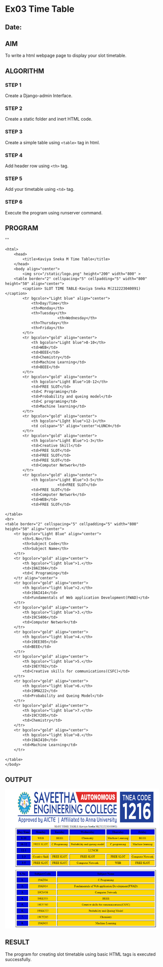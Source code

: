 # Ex03 Time Table
## Date:

## AIM
To write a html webpage page to display your slot timetable.

## ALGORITHM
### STEP 1
Create a Django-admin Interface.

### STEP 2
Create a static folder and inert HTML code.

### STEP 3
Create a simple table using ```<table>``` tag in html.

### STEP 4
Add header row using ```<th>``` tag.

### STEP 5
Add your timetable using ```<td>``` tag.

### STEP 6
Execute the program using runserver command.

## PROGRAM
'''

	<html>
		<head>
			<title>Kaviya Sneka M Time Table</title>
		</head>
		<body align="center">
	        <img src="/static/logo.png" height="200" width="800" >
		<table border="2" cellspacing="5" cellpadding="5" width="800" height="50" align="center">
	        <caption> SLOT TIME TABLE-Kaviya Sneka M(212223040091)</caption>
			<tr bgcolor="Light blue" align="center">
				<th>Day/Time</th>
				<th>Monday</th>
				<th>Tuesday</th>
	                        <th>Wednesday</th>
				<th>Thursday</th>
				<th>Friday</th>
			</tr>
			<tr bgcolor="gold" align="center">
				<th bgcolor="Light blue">8-10</th>
				<td>WEB</td>
				<td>BEEE</td>
				<td>Chemistry</td>
				<td>Machine Learning</td>
				<td>BEEE</td>
			</tr>
			<tr bgcolor="gold" align="center">
				<th bgcolor="Light Blue">10-12</th>
				<td>FREE SLOT</td>
				<td>C Programing</td>
				<td>Probability and queing model</td>
				<td>C programing</td>
				<td>Machine learning</td>
			</tr>
			<tr bgcolor="gold" align="center">
				<th bgcolor="LIght blue">12-1</th>
				<td colspan="5" align="center">LUNCH</td>
			</tr>
			<tr bgcolor="gold" align="center">
				<th bgcolor="Light Blue">1-3</th>
				<td>Creative Skill</td>
				<td>FREE SLOT</td>
				<td>FREE SLOT</td>
				<td>FREE SLOT</td>
				<td>Computer Network</td>
			</tr>
			<tr bgcolor="gold" align="center">
				<th bgcolor="Light Blue">3-5</th>
	                        <td>FREE SLOT</td>
				<td>FREE SLOT</td>
				<td>Computer Network</td>
				<td>WEB</td>
				<td>FREE SLOT</td>
			
	</table>
    <br>
    <table border="2" cellspacing="5" cellpadding="5" width="800" height="50" align="center">
        <tr bgcolor="Light Blue" align="center">
            <th>S.No</th>
            <th>Subject Code</th>
            <th>Subject Name</th>
        </tr>
        <tr bgcolor="gold" align="center">
            <th bgcolor="light blue">1.</th>
            <td>19AI304</td>
            <td>C Programing</td>
        </tr align="center">
        <tr bgcolor="gold" align="center">
            <th bgcolor="light blue">2.</th>
            <td>19AI414</td>
            <td>Fundamentals of Web application Development(FWAD)</td>
        </tr>
        <tr bgcolor="gold" align="center">
            <th bgcolor="light blue">3.</th>
            <td>19CS406</td>
            <td>Computer Network</td>
        </tr>
        <tr bgcolor="gold" align="center">
            <th bgcolor="light blue">4.</th>
            <td>19EE305</td>
            <td>BEEE</td>
        </tr>
        <tr bgcolor="gold" align="center">
            <th bgcolor="light blue">5.</th>
            <td>19EY702</td>
            <td>Creative skills for communications(CSFC)</td>
        </tr>
        <tr bgcolor="gold" align="center">
            <th bgcolor="light blue">6.</th>
            <td>19MA222</td>
            <td>Probability and Queing Model</td>
        </tr>
        <tr bgcolor="gold" align="center">
            <th bgcolor="light blue">7.</th>
            <td>19CY205</td>
            <td>Chemistry</td>
        </tr>
        <tr bgcolor="gold" align="center">
            <th bgcolor="light blue">8.</th>
            <td>19AI410</td>
            <td>Machine Learning</td>
        </tr>

    </table>
	</body>
</html>

## OUTPUT
![alt text](<exp 03 web.png>)


## RESULT
The program for creating slot timetable using basic HTML tags is executed successfully.

